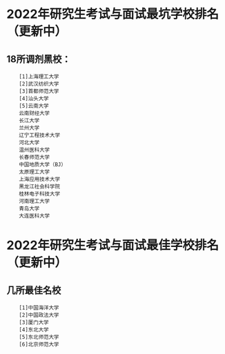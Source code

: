 # 2022年研究生考试与面试最坑学校排名（更新中）

  ## 18所调剂黑校：
        [1]上海理工大学
        [2]武汉纺织大学
        [3]首都师范大学
        [4]汕头大学
        [5]云南大学
        云南财经大学
        长江大学
        兰州大学
        辽宁工程技术大学
        河北大学
        温州医科大学
        长春师范大学
        中国地质大学（BJ）
        太原理工大学
        上海应用技术大学
        黑龙江社会科学院
        桂林电子科技大学
        河南理工大学
        青岛大学
        大连医科大学
        
# 2022年研究生考试与面试最佳学校排名（更新中）
 ## 几所最佳名校
        [1]中国海洋大学
        [2]中国政法大学
        [3]厦门大学
        [4]东北大学
        [5]东北师范大学
        [6]北京师范大学
